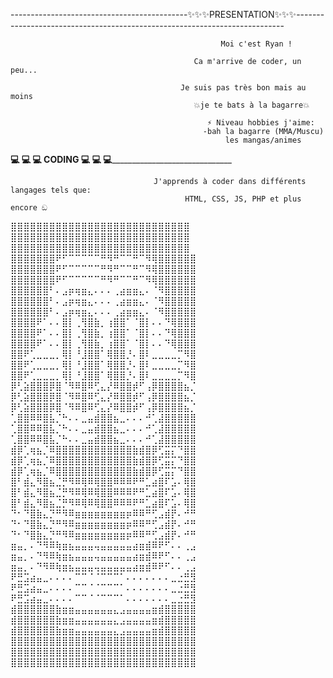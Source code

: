 --------------------------------------------✨✨✨PRESENTATION✨✨✨---------------------------------------------------------------------------

                                                   Moi c'est Ryan !
                                                                         
                                             Ca m'arrive de coder, un peu...
                                                                   
                                          Je suis pas très bon mais au moins
                                             💥je te bats à la bagarre💥
                                                                    
                                                ⚡️ Niveau hobbies j'aime:
                                               -bah la bagarre (MMA/Muscu)
                                                    les mangas/animes
                                                                       
____________________________________________💻 💻 💻  CODING  💻 💻 💻__________________________________________________________________________
                                                                
                                    J'apprends à coder dans différents langages tels que:
                                           HTML, CSS, JS, PHP et plus encore ඞ
                                                                     
                                                                     
                                                                     
 ⣿⣿⣿⣿⣿⣿⣿⣿⣿⣿⣿⣿⣿⣿⣿⣿⣿⣿⣿⣿⣿⣿⣿⣿⣿⣿⣿⣿  ⣿⣿⣿⣿⣿⣿⣿⣿⣿⣿⣿⣿⣿⣿⣿⣿⣿⣿⣿⣿⣿⣿⣿⣿⣿⣿⣿⣿   ⣿⣿⣿⣿⣿⣿⣿⣿⣿⣿⣿⣿⣿⣿⣿⣿⣿⣿⣿⣿⣿⣿⣿⣿⣿⣿⣿⣿  
⣿⣿⣿⣿⣿⣿⣿⠟⠋⠉⠉⠉⠉⠉⠛⠻⠛⠉⠉⠛⠉⠻⢿⣿⣿⣿⣿⣿⣿ ⣿⣿⣿⣿⣿⣿⣿⠟⠋⠉⠉⠉⠉⠉⠛⠻⠛⠉⠉⠛⠉⠻⢿⣿⣿⣿⣿⣿⣿  ⣿⣿⣿⣿⣿⣿⣿⠟⠋⠉⠉⠉⠉⠉⠛⠻⠛⠉⠉⠛⠉⠻⢿⣿⣿⣿⣿⣿⣿ 
⣿⣿⣿⣿⣿⣿⠃⠄⣠⡶⢶⣶⣄⠄⠄⠄⢀⣴⣶⣶⣄⠄⠈⠻⣿⣿⣿⣿⣿ ⣿⣿⣿⣿⣿⣿⠃⠄⣠⡶⢶⣶⣄⠄⠄⠄⢀⣴⣶⣶⣄⠄⠈⠻⣿⣿⣿⣿⣿  ⣿⣿⣿⣿⣿⣿⠃⠄⣠⡶⢶⣶⣄⠄⠄⠄⢀⣴⣶⣶⣄⠄⠈⠻⣿⣿⣿⣿⣿ 
⣿⣿⣿⣿⠟⠁⠄⠄⣿⡇⢀⢻⣿⣷⡀⢰⣿⣿⠁⠈⣿⡇⠄⠄⠙⢿⣿⣿⣿ ⣿⣿⣿⣿⠟⠁⠄⠄⣿⡇⢀⢻⣿⣷⡀⢰⣿⣿⠁⠈⣿⡇⠄⠄⠙⢿⣿⣿⣿  ⣿⣿⣿⣿⠟⠁⠄⠄⣿⡇⢀⢻⣿⣷⡀⢰⣿⣿⠁⠈⣿⡇⠄⠄⠙⢿⣿⣿⣿ 
⣿⣿⠟⢁⣀⣀⣀⡀⢿⡇⠘⣸⣿⣿⠁⢿⣿⣿⡘⠄⣿⠇⣀⣀⣀⣀⡉⠻⣿ ⣿⣿⠟⢁⣀⣀⣀⡀⢿⡇⠘⣸⣿⣿⠁⢿⣿⣿⡘⠄⣿⠇⣀⣀⣀⣀⡉⠻⣿  ⣿⣿⠟⢁⣀⣀⣀⡀⢿⡇⠘⣸⣿⣿⠁⢿⣿⣿⡘⠄⣿⠇⣀⣀⣀⣀⡉⠻⣿ 
⡿⢃⣵⣿⣿⣿⡿⣿⠈⠻⠿⣿⠿⢋⣄⡜⠿⣿⣿⡾⠋⢠⡿⣿⣿⣿⣿⣦⡈ ⡿⢃⣵⣿⣿⣿⡿⣿⠈⠻⠿⣿⠿⢋⣄⡜⠿⣿⣿⡾⠋⢠⡿⣿⣿⣿⣿⣦⡈  ⡿⢃⣵⣿⣿⣿⡿⣿⠈⠻⠿⣿⠿⢋⣄⡜⠿⣿⣿⡾⠋⢠⡿⣿⣿⣿⣿⣦⡈ 
⢁⣿⣿⠿⠿⣿⣧⡈⠓⠄⠄⣀⣤⣾⣿⣿⣦⣀⠄⠄⠄⠚⢁⣼⣿⣿⣿⣿⣿ ⢁⣿⣿⠿⠿⣿⣧⡈⠓⠄⠄⣀⣤⣾⣿⣿⣦⣀⠄⠄⠄⠚⢁⣼⣿⣿⣿⣿⣿  ⢁⣿⣿⠿⠿⣿⣧⡈⠓⠄⠄⣀⣤⣾⣿⣿⣦⣀⠄⠄⠄⠚⢁⣼⣿⣿⣿⣿⣿ 
⣾⡿⢁⢶⣦⡈⠿⣿⣿⣿⣿⣿⣿⣿⣿⣿⣿⣿⣿⣷⣾⣿⡿⢋⣭⡍⠙⣿⣿ ⣾⡿⢁⢶⣦⡈⠿⣿⣿⣿⣿⣿⣿⣿⣿⣿⣿⣿⣿⣷⣾⣿⡿⢋⣭⡍⠙⣿⣿  ⣾⡿⢁⢶⣦⡈⠿⣿⣿⣿⣿⣿⣿⣿⣿⣿⣿⣿⣿⣷⣾⣿⡿⢋⣭⡍⠙⣿⣿ 
⣿⠃⣾⣄⠻⣿⣦⣈⡛⠻⠿⢿⠿⢿⣿⣿⠿⠿⠿⠟⠛⣁⣴⣿⠏⣡⠄⢿⣿ ⣿⠃⣾⣄⠻⣿⣦⣈⡛⠻⠿⢿⠿⢿⣿⣿⠿⠿⠿⠟⠛⣁⣴⣿⠏⣡⠄⢿⣿  ⣿⠃⣾⣄⠻⣿⣦⣈⡛⠻⠿⢿⠿⢿⣿⣿⠿⠿⠿⠟⠛⣁⣴⣿⠏⣡⠄⢿⣿ 
⠙⠂⠙⣿⣷⣄⡙⠛⠻⠿⣶⣶⣶⣶⣶⣶⣶⣶⡶⠿⠿⠛⢋⣠⣾⡟⠄⠚⠛ ⠙⠂⠙⣿⣷⣄⡙⠛⠻⠿⣶⣶⣶⣶⣶⣶⣶⣶⡶⠿⠿⠛⢋⣠⣾⡟⠄⠚⠛  ⠙⠂⠙⣿⣷⣄⡙⠛⠻⠿⣶⣶⣶⣶⣶⣶⣶⣶⡶⠿⠿⠛⢋⣠⣾⡟⠄⠚⠛ 
⣶⣤⡀⠄⠙⠻⠿⢷⣶⣦⣤⣤⣤⢤⣤⣤⣤⣤⣤⣴⣶⣾⠿⠟⠋⠄⠄⢀⣠ ⣶⣤⡀⠄⠙⠻⠿⢷⣶⣦⣤⣤⣤⢤⣤⣤⣤⣤⣤⣴⣶⣾⠿⠟⠋⠄⠄⢀⣠  ⣶⣤⡀⠄⠙⠻⠿⢷⣶⣦⣤⣤⣤⢤⣤⣤⣤⣤⣤⣴⣶⣾⠿⠟⠋⠄⠄⢀⣠ 
⠟⣛⣩⣴⣤⣀⠄⠄⠄⠄⠉⠉⠈⠈⠉⠉⠉⠁⠄⠄⠄⠄⠄⠄⠄⣀⣐⣛⣻ ⠟⣛⣩⣴⣤⣀⠄⠄⠄⠄⠉⠉⠈⠈⠉⠉⠉⠁⠄⠄⠄⠄⠄⠄⠄⣀⣐⣛⣻  ⠟⣛⣩⣴⣤⣀⠄⠄⠄⠄⠉⠉⠈⠈⠉⠉⠉⠁⠄⠄⠄⠄⠄⠄⠄⣀⣐⣛⣻ 
⣾⣿⣿⣿⣿⣿⣿⣷⣶⣶⣤⣤⣤⣤⣤⣤⣄⣠⣤⣤⣤⣤⣶⣾⣿⣿⣿⣿⣿ ⣾⣿⣿⣿⣿⣿⣿⣷⣶⣶⣤⣤⣤⣤⣤⣤⣄⣠⣤⣤⣤⣤⣶⣾⣿⣿⣿⣿⣿  ⣾⣿⣿⣿⣿⣿⣿⣷⣶⣶⣤⣤⣤⣤⣤⣤⣄⣠⣤⣤⣤⣤⣶⣾⣿⣿⣿⣿⣿ 
⣿⣿⣿⣿⣿⣿⣿⣿⣿⣿⣿⣿⣿⣿⣿⣿⣿⣿⣿⣿⣿⣿⣿⣿⣿⣿⣿⣿⣿ ⣿⣿⣿⣿⣿⣿⣿⣿⣿⣿⣿⣿⣿⣿⣿⣿⣿⣿⣿⣿⣿⣿⣿⣿⣿⣿⣿⣿⣿  ⣿⣿⣿⣿⣿⣿⣿⣿⣿⣿⣿⣿⣿⣿⣿⣿⣿⣿⣿⣿⣿⣿⣿⣿⣿⣿⣿⣿⣿ 
